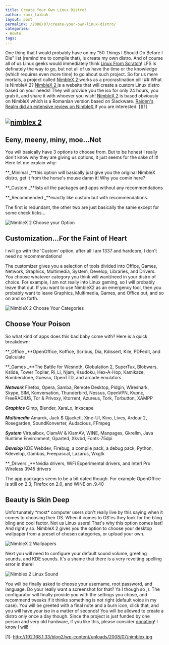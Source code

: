 ```yaml
---
title: Create Your Own Linux Distro!
author: rami_taibah
layout: post
permalink: /2008/07/create-your-own-linux-distro/
categories:
- Howto
tags: 
---
```

One thing that I would probably have on my "50 Things I Should Do Before I Die" list (remind me to compile that), is create my own distro. And of course all of us Linux geeks would immediately think [Linux From Scratch](http://www.linuxfromscratch.org)! LFS is definately the way to go, but not all of us have the time or the knowledge (which requires even more time) to go about such project. So for us mere mortals, a project called [NimbleX 2 ](http://custom.nimblex.net/)works as a procrastination pill!
\#\# What is NimbleX 2?
[NimbleX 2 ](http://custom.nimblex.net/)is a website that will create a custom Linux distro based on your needs! They will provide you the iso for only 24 hours, you grab it, and share it with whoever you wish!
[NimbleX 2](http://custom.nimblex.net/) is based obviously on NimbleX which is a Romanian version based on Slackware. [Raiden's Realm did an extensive review on NimbleX ](http://www.raiden.net/?cat=2&aid=328)if you are interested.
\[\]\[1\]

## [![nimblex 2](http://192.168.1.33/blog2/wp-content/uploads/2008/07/nimblex.jpg)](http://192.168.1.33/blog2/wp-content/uploads/2008/07/nimblex.jpg)

## Eeny, meeny, miny, moe...Not

You will basically have 3 options to choose from. But to be honest I really don't know why they are giving us options, it just seems for the sake of it! Here let me explain why:

**_Minimal _**this option will basically just give you the original NimbleX distro, get it from the horse's mouse damn it! Why you comin here?

**_Custom _**lists all the packages and apps without any recommendations

**_Recommended _**exactly like custom but with recommendations.

The first is redundant, the other two are just basically the same except for some check ticks...

![NimbleX 2 Choose your Option](http://192.168.1.33/blog2/wp-content/uploads/2008/07/nimblex2_select_customization.jpg)

[](http://192.168.1.33/blog2/wp-content/uploads/2008/07/nimblex2_select_customization.jpg)

## Customization...For the Faint of Heart

I will go with the 'Custom' option, after all I am 1337 and hardcore, I don't need no recommendations!

The customizer gives you a selection of tools divided into Office, Games, Network, Graphics, Multimedia, System, Develop, Libraries, and Drivers. You  choose whatever category you think will want/need in your distro of choice. For example, I am not really into Linux gaming, so I will probably leave that out. If you want to use NimbleX2 as an emergency tool, then you probably want to leave Graphics, Multimedia, Games, and Office out, and so on and so forth.

![NimbleX 2 Choose Your Categories](http://192.168.1.33/blog2/wp-content/uploads/2008/07/nimblex2_select_categories.jpg)

## Choose Your Poison

So what kind of apps does this bad baby come with? Here is a quick breakdown:

**_Office _**OpenOffice, Koffice, Scribus, Dia, Kdissert, Kile, PDFedit, and Qalculate

**_Games _**The Battle for Wesnoth, Globulation 2, SuperTux, Blobwars, Kslide, Tower Topller, Ri\_Li, Njam, Ksudoku, Hex-A-Hop, Kamikaze, Bomberclone, Guesso, OpenTTD, and arcade emulators

**_Network_** Firefox, Opera, Samba, Remote Desktop, Pidgin, Wireshark, Skype, SIM, Konversation, Thunderbird, Nessus,  OpenVPN, Kvpnc, FreeRADIUS, Tor & Privoxy, Ktorrent, Azureus, Tork, Torbutton, XAMPP

**_Graphics_** Gimp, Blender, XaraLx, Inkscape

**_Multimedia_** Amarok, Jack $ Qjackctl, Xine-UI, Kino, Lives, Ardour 2, Rosegarden, SoundKonverter, Audacious, FFmpeg

**_System_** Virtualbox, ClamAV & KlamAV, WINE, Manpages, Gkrellm, Java Runtime Environment, Gparted, Xkvbd, Fonts-75dpi

**_Develop_** KDE Webdev, Firebug, a compile pack, a debug pack, Python, Kdevelop, Gambas, Freepascal, Lazarus, Wxgtk

**_Drivers _**Nvidia drivers, WiFi Experimental drivers, and Interl Pro Wireless 3945 drivers

The app packages seem to be a bit dated though. For example OpenOffice is still on 2.3, Firefox on 2.0, and WINE on .9.40

## Beauty is Skin Deep

Unfortunately \*most\* computer users don't really live by this saying when it comes to choosing their OS. When it comes to OS'es they look for the bling bling and cool factor. Not us Linux users! That's why this option comes last! And rightly so. NimbleX 2 gives you the option to choose your desktop wallpaper from a preset of chosen categories, or upload your own.

![NimbleX 2 Wallpapers](http://192.168.1.33/blog2/wp-content/uploads/2008/07/nimblex2_select_wallpaper.jpg)

Next you will need to configure your default sound volume, greeting sounds, and KDE sounds. It's a shame that there is a very revolting spelling error in there!

![Nimblex 2 Linux Sound](http://192.168.1.33/blog2/wp-content/uploads/2008/07/nimblex2_select_sound.jpg)

You will be finally asked to choose your username, root password, and language. Do your really want a screenshot for that? Ya I though so ;). The configurator will finally provide you with the settings you chose, and recommend tweaks if it thinks something is not right (default voice in my case). You will be greeted with a final note and a burn icon, click that, and you will have your iso in a matter of seconds! You will be allowed to create a distro only once a day though. Since the project is just funded by one person and very old hardware, if you like this, please consider [donating](https://www.paypal.com/ro/cgi-bin/webscr?cmd=_flow&SESSION=d5KJ2i8j53Ku3Ak7auqzG2RDEcThle5HPVhsd0wOVQMBOX5OmbsUlXukCxu&dispatch=5885d80a13c0db1f80512b0980fcab74abc3e59231243d18cfd0766a79a3b6f5)! I know I will!

\[1\]: http://192.168.1.33/blog2/wp-content/uploads/2008/07/nimblex.jpg